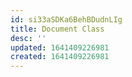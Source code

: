 ```yaml
---
id: si33aSDKa6BehBDudnLIg
title: Document Class
desc: ''
updated: 1641409226981
created: 1641409226981
---
```



